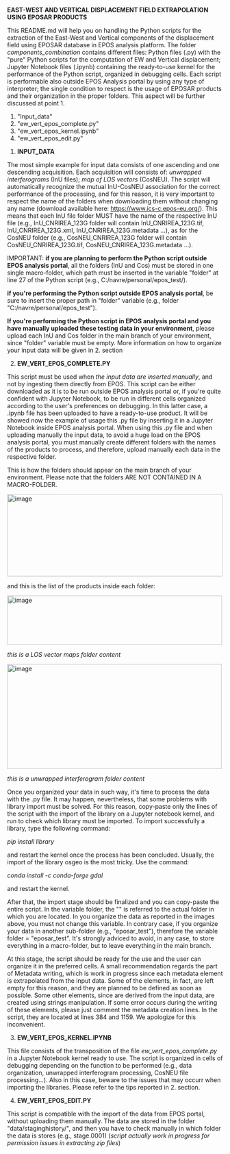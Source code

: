 **EAST-WEST AND VERTICAL DISPLACEMENT FIELD EXTRAPOLATION USING EPOSAR PRODUCTS**

This README.md will help you on handling the Python scripts for the extraction of the East-West and Vertical components of the displacement field using EPOSAR database in EPOS analysis platform. The folder _components_combination_ contains different files: Python files (.py) with the "pure" Python scripts for the computation of EW and Vertical displacement; Jupyter Notebook files (.ipynb) containing the ready-to-use kernel for the performance of the Python script, organized in debugging cells. Each script is performable also outside EPOS Analysis portal by using any type of interpreter; the single condition to respect is the usage of EPOSAR products and their organization in the proper folders. This aspect will be further discussed at point 1.

1) "Input_data"
2) "ew_vert_epos_complete.py"
3) "ew_vert_epos_kernel.ipynb"
4) "ew_vert_epos_edit.py"

1. **INPUT_DATA**

The most simple example for input data consists of one ascending and one descending acquisition. Each acquisition will consists of: _unwrapped interferograms_ (InU files); _map of LOS vectors_ (CosNEU). The script will automatically recognize the mutual InU-CosNEU association for the correct performance of the processing, and for this reason, it is very important to respect the name of the folders when downloading them without changing any name (download available here: https://www.ics-c.epos-eu.org/). This means that each InU file folder MUST have the name of the respective InU file (e.g., InU_CNRIREA_123G folder will contain InU_CNRIREA_123G.tif, InU_CNRIREA_123G.xml, InU_CNRIREA_123G.metadata ...), as for the CosNEU folder (e.g., CosNEU_CNRIREA_123G folder will contain CosNEU_CNRIREA_123G.tif, CosNEU_CNRIREA_123G.metadata ...).

IMPORTANT: **if you are planning to perform the Python script outside EPOS analysis portal**, all the folders (InU and Cos) must be stored in one single macro-folder, which path must be inserted in the variable "folder" at line 27 of the Python script (e.g., C:/navre/personal/epos_test/).

**if you're performing the Python script outside EPOS analysis portal**, be sure to insert the proper path in "folder" variable (e.g., folder  "C:/navre/personal/epos_test").

**If you're performing the Python script in EPOS analysis portal and you have manually uploaded these testing data in your environment**, please upload each InU and Cos folder in the main branch of your environment, since "folder" variable must be empty. More information on how to organize your input data will be given in 2. section
   
2. **EW_VERT_EPOS_COMPLETE.PY**

This script must be used when _the input data are inserted manually_, and not by ingesting them directly from EPOS. This script can be either downloaded as it is to be run outside EPOS analysis portal or, if you're quite confident with Jupyter Notebook, to be run in different cells organized according to the user's preferences on debugging. In this latter case, a .ipynb file has been uploaded to have a ready-to-use product. 
It will be showed now the example of usage this .py file by inserting it in a Jupyter Notebook inside EPOS analysis portal.
When using this .py file and when uploading manually the input data, to avoid a huge load on the EPOS analysis portal, you must manually create different folders with the names of the products to process, and therefore, upload manually each data in the respective folder. 

This is how the folders should appear on the main branch of your environment. Please note that the folders ARE NOT CONTAINED IN A MACRO-FOLDER.

<img width="503" height="192" alt="image" src="https://github.com/user-attachments/assets/33cf6395-3a09-4b94-9074-1aa8d9ab99fe" />

and this is the list of the products inside each folder:

<img width="502" height="115" alt="image" src="https://github.com/user-attachments/assets/678dffdf-5b56-49c5-85e0-76f86b1c5e59" />

_this is a LOS vector maps folder content_

<img width="501" height="245" alt="image" src="https://github.com/user-attachments/assets/454580b3-44b6-43e2-ac07-da012a07db8e" />

_this is a unwrapped interferogram folder content_



Once you organized your data in such way, it's time to process the data with the .py file. It may happen, nevertheless, that some problems with library import must be solved. For this reason, copy-paste only the lines of the script with the import of the library on a Jupyter notebook kernel, and run to check which library must be imported.
To import successfully a library, type the following command:

_pip install library_

and restart the kernel once the process has been concluded. Usually, the import of the library osgeo is the most tricky. Use the command:

_conda install -c conda-forge gdal_

and restart the kernel. 

After that, the import stage should be finalized and you can copy-paste the entire script. In the variable folder, the "" is referred to the actual folder in which you are located. In you organize the data as reported in the images above, you must not change this variable. In contrary case, if you organize your data in another sub-folder (e.g., "eposar_test"), therefore the variable folder = "eposar_test". It's strongly adviced to avoid, in any case, to store everything in a macro-folder, but to leave everything in the main branch.

At this stage, the script should be ready for the use and the user can organize it in the preferred cells. A small recommendation regards the part of Metadata writing, which is work in progress since each metadata element is extrapolated from the input data. Some of the elements, in fact, are left empty for this reason, and they are planned to be defined as soon as possible. Some other elements, since are derived from the input data, are created using strings manipulation. If some error occurs during the writing of these elements, please just comment the metadata creation lines. In the script, they are located at lines 384 and 1159. We apologize for this inconvenient.

3. **EW_VERT_EPOS_KERNEL.IPYNB**

This file consists of the transposition of the file _ew_vert_epos_complete.py_ in a Jupyter Notebook kernel ready to use. The script is organized in cells of debugging depending on the function to be performed (e.g., data organization, unwrapped interferogram processing, CosNEU file processing...). Also in this case, beware to the issues that may occurr when importing the libraries. Please refer to the tips reported in 2. section.

4. **EW_VERT_EPOS_EDIT.PY**

This script is compatible with the import of the data from EPOS portal, without uploading them manually. The data are stored in the folder "data/staginghistory/", and then you have to check manually in which folder the data is stores (e.g., stage.0001)
(_script actually work in progress for permission issues in extracting zip files_)

